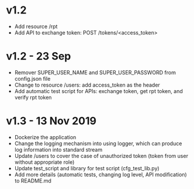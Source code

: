# v1.2
* Add resource /rpt
* Add API to exchange token: POST /tokens/<access_token>

# v1.2 - 23 Sep
* Remover SUPER_USER_NAME and SUPER_USER_PASSWORD from config.json file
* Change to resource /users: add access_token as the header
* Add automatic test script for APIs: exchange token, get rpt token, and verify rpt token

# v1.3 - 13 Nov 2019
* Dockerize the application
* Change the logging mechanism into using logger, which can produce log information into standard stream
* Update /users to cover the case of unauthorized token (token from user without appropriate role)
* Update test_script and library for test script (cfg_test_lib.py)
* Add more details (automatic tests, changing log level, API modification) to README.md